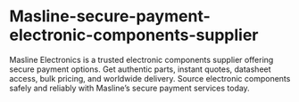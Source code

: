 # Masline-secure-payment-electronic-components-supplier
Masline Electronics is a trusted electronic components supplier offering secure payment options. Get authentic parts, instant quotes, datasheet access, bulk pricing, and worldwide delivery. Source electronic components safely and reliably with Masline’s secure payment services today.
